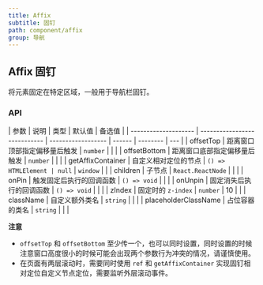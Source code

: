 ```yaml
---
title: Affix
subtitle: 固钉
path: component/affix
group: 导航
---
```


## Affix 固钉

将元素固定在特定区域，一般用于导航栏固钉。

### API

| 参数                 | 说明                         | 类型               | 默认值 | 备选值   |
| -------------------- | ---------------------------- | ------------------ | ------ | -------- | --- |
| offsetTop            | 距离窗口顶部指定偏移量后触发 | `number`           |        |          |
| offsetBottom         | 距离窗口底部指定偏移量后触发 | `number`           |        |          |
| getAffixContainer    | 自定义相对定位的节点         | `() => HTMLElement | null`  | `window` |     |
| children             | 子节点                       | `React.ReactNode`  |        |          |
| onPin                | 触发固定后执行的回调函数     | `() => void`       |        |          |
| onUnpin              | 固定消失后执行的回调函数     | `() => void`       |        |          |
| zIndex               | 固定时的 `z-index`           | `number`           | 10     |          |
| className            | 自定义额外类名               | `string`           |        |          |
| placeholderClassName | 占位容器的类名               | `string`           |        |          |

**注意**

- `offsetTop` 和 `offsetBottom` 至少传一个，也可以同时设置，同时设置的时候注意窗口高度很小的时候可能会出现两个参数行为冲突的情况，请谨慎使用。
- 在页面有两层滚动时，需要同时使用 `ref` 和 `getAffixContainer` 实现固钉相对定位自定义节点定位，需要监听外层滚动事件。
